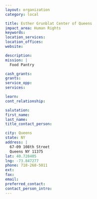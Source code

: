 ```yaml
---
layout: organization
category: local

title: Esther Grunblat Center of Queens
impact_area: Human Rights
keywords: 
location_services: 
location_offices: 
website: 

description: 
mission: |
  Food Pantry

cash_grants: 
grants: 
service_opp: 
services: 

learn: 
cont_relationship: 

salutation: 
first_name: 
last_name: 
title_contact_person: 

city: Queens
state: NY
address: |
  67-09 108th Street  
  Queens NY 11375
lat: 40.728405
lng: -73.847277
phone: 718-268-5011
ext: 
fax: 
email: 
preferred_contact: 
contact_person_intro: 
---
```

